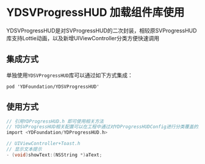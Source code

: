 # YDSVProgressHUD 加载组件库使用

YDSVProgressHUD是对SVProgressHUD的二次封装，相较原SVProgressHUD库支持Lottie动画，以及新增UIViewController分类方便快速调用

## 集成方式

单独使用`YDSVProgressHUD`库可以通过如下方式集成：

``` cocoapods
pod 'YDFoundation/YDSVProgressHUD'
```

## 使用方式

``` Objective-C
// 引用YDProgressHUD.h 即可使用相关方法
// YDSVProgressHUD相关配置可以在工程中通过对YDProgressHUDConfig进行分类覆盖的方式进行自定义配置，如无配置则使用默认。
import <YDFoundation/YDProgressHUD.h>

// UIViewController+Toast.h
// 显示文本提示
- (void)showText:(NSString *)aText;


```
